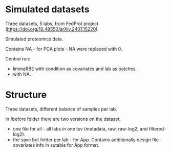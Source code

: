 # Simulated datasets

Three datasets, 5 labs, from FedProt project (https://doi.org/10.48550/arXiv.2407.15220).

Simulated proteomics data.

Contains NA - for PCA plots - NA were replaced with 0.

Central run:  
- limmaRBE with condition as covariates and lab as batches.
- with NA.

# Structure

Three datasets, different balance of samples per lab.

In /before folder there are two versions on the dataset.  
- one file for all - all labs in one tsv (metadata, raw, raw-log2, and filtered-log2).
- the save but folder per lab - for App. Contains additionally design file - covariates info in sutable for App format.

